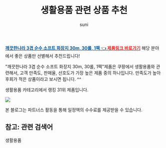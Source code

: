 ﻿---
layout: post
title:  "생활용품 관련 상품 추천" 
author: suni
categories: [ 선물 ]
tags: []
image: https://static.coupangcdn.com/image/rs_quotation_api/toxutnos/bfffb47ccd0e4fffa79f4d2062116fce.jpg 
description: "쿠팡에서 관련 상품으로 가장 고객 선호도가 높은 제품 중 하나입니다."
---
<a href="https://link.coupang.com/re/AFFSDP?lptag=AF5011742&pageKey=5723330833&itemId=9580010662&vendorItemId=76864592988&traceid=V0-113-d9b96aa25ffaeed4"><b><font color='#01579B'>깨끗한나라 3겹 순수 소프트 화장지 30m, 30롤, 1팩 </font></b>👈<b><font color='#f71919'> 제품링크 바로가기</font></b></a>
해당 분야에서 좋은 상품만 선별해서 추천드립니다!

"깨끗한나라 3겹 순수 소프트 화장지 30m, 30롤, 1팩"제품은 쿠팡에서 생활용품와 관련해서, 고객 만족도, 판매율, 선호도가 가장 높은 제품 중의 하나입니다.
만족도가 높아 후회가 적은 상품이라고 보시면 됩니다. ^^

생활용품 카테고리에서 랭킹  31위 제품입니다. 

<a href="https://link.coupang.com/re/AFFSDP?lptag=AF5011742&pageKey=5723330833&itemId=9580010662&vendorItemId=76864592988&traceid=V0-113-d9b96aa25ffaeed4"> <img src="https://static.coupangcdn.com/image/rs_quotation_api/toxutnos/bfffb47ccd0e4fffa79f4d2062116fce.jpg"></a>

본 블로그는 파트너스 활동을 통해 일정액의 수수료를 제공받을 수 있습니다.

## 참고: 관련 검색어    
생활용품